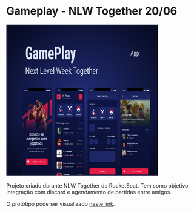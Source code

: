 # Gameplay - NLW Together 20/06

<img src="https://github.com/birobirobiro/nlw-06-gameplay/blob/main/.github/cover.png" alt="gameplay" width="400" height="400">

Projeto criado durante NLW Together da RocketSeat. Tem como objetivo integração com discord e agendamento de partidas entre amigos.

O protótipo pode ser visualizado [neste link](https://www.figma.com/file/LVQu9OWdjRgHgCB4TmaG9M/GamePlay).
